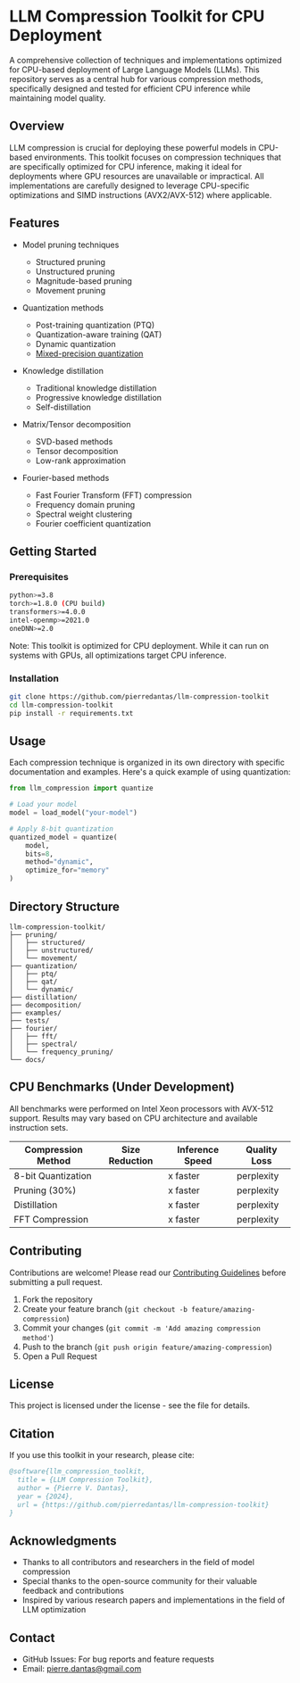 # LLM Compression Toolkit for CPU Deployment

A comprehensive collection of techniques and implementations optimized for CPU-based deployment of Large Language Models (LLMs). This repository serves as a central hub for various compression methods, specifically designed and tested for efficient CPU inference while maintaining model quality.

## Overview

LLM compression is crucial for deploying these powerful models in CPU-based environments. This toolkit focuses on compression techniques that are specifically optimized for CPU inference, making it ideal for deployments where GPU resources are unavailable or impractical. All implementations are carefully designed to leverage CPU-specific optimizations and SIMD instructions (AVX2/AVX-512) where applicable.

## Features

- Model pruning techniques
  - Structured pruning
  - Unstructured pruning
  - Magnitude-based pruning
  - Movement pruning
  
- Quantization methods
  - Post-training quantization (PTQ)
  - Quantization-aware training (QAT)
  - Dynamic quantization
  - [Mixed-precision quantization](#llm-compression-toolkit/quantization/mixed-precision-quantization)

- Knowledge distillation
  - Traditional knowledge distillation
  - Progressive knowledge distillation
  - Self-distillation

- Matrix/Tensor decomposition
  - SVD-based methods
  - Tensor decomposition
  - Low-rank approximation

- Fourier-based methods
  - Fast Fourier Transform (FFT) compression
  - Frequency domain pruning
  - Spectral weight clustering
  - Fourier coefficient quantization

## Getting Started

### Prerequisites

```bash
python>=3.8
torch>=1.8.0 (CPU build)
transformers>=4.0.0
intel-openmp>=2021.0
oneDNN>=2.0
```

Note: This toolkit is optimized for CPU deployment. While it can run on systems with GPUs, all optimizations target CPU inference.

### Installation

```bash
git clone https://github.com/pierredantas/llm-compression-toolkit
cd llm-compression-toolkit
pip install -r requirements.txt
```

## Usage

Each compression technique is organized in its own directory with specific documentation and examples. Here's a quick example of using quantization:

```python
from llm_compression import quantize

# Load your model
model = load_model("your-model")

# Apply 8-bit quantization
quantized_model = quantize(
    model,
    bits=8,
    method="dynamic",
    optimize_for="memory"
)
```

## Directory Structure

```
llm-compression-toolkit/
├── pruning/
│   ├── structured/
│   ├── unstructured/
│   └── movement/
├── quantization/
│   ├── ptq/
│   ├── qat/
│   └── dynamic/
├── distillation/
├── decomposition/
├── examples/
├── tests/
├── fourier/
│   ├── fft/
│   ├── spectral/
│   └── frequency_pruning/
└── docs/
```

## CPU Benchmarks (Under Development)

All benchmarks were performed on Intel Xeon processors with AVX-512 support. Results may vary based on CPU architecture and available instruction sets.

| Compression Method | Size Reduction | Inference Speed | Quality Loss |
|-------------------|----------------|-----------------|--------------|
| 8-bit Quantization|                |    x faster     |     perplexity|
| Pruning (30%)     |                |    x faster     |     perplexity|
| Distillation      |                |    x faster     |     perplexity|
| FFT Compression   |                |    x faster     |     perplexity|

## Contributing

Contributions are welcome! Please read our [Contributing Guidelines](CONTRIBUTING.md) before submitting a pull request.

1. Fork the repository
2. Create your feature branch (`git checkout -b feature/amazing-compression`)
3. Commit your changes (`git commit -m 'Add amazing compression method'`)
4. Push to the branch (`git push origin feature/amazing-compression`)
5. Open a Pull Request

## License

This project is licensed under the license - see the file for details.

## Citation

If you use this toolkit in your research, please cite:

```bibtex
@software{llm_compression_toolkit,
  title = {LLM Compression Toolkit},
  author = {Pierre V. Dantas},
  year = {2024},
  url = {https://github.com/pierredantas/llm-compression-toolkit}
}
```

## Acknowledgments

- Thanks to all contributors and researchers in the field of model compression
- Special thanks to the open-source community for their valuable feedback and contributions
- Inspired by various research papers and implementations in the field of LLM optimization

## Contact

- GitHub Issues: For bug reports and feature requests
- Email: pierre.dantas@gmail.com

